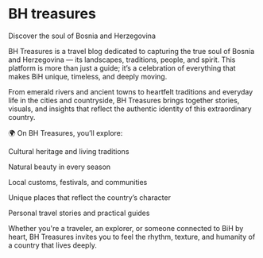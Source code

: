 # BH treasures
Discover the soul of Bosnia and Herzegovina

BH Treasures is a travel blog dedicated to capturing the true soul of Bosnia and Herzegovina — its landscapes, traditions, people, and spirit. This platform is more than just a guide; it’s a celebration of everything that makes BiH unique, timeless, and deeply moving.

From emerald rivers and ancient towns to heartfelt traditions and everyday life in the cities and countryside, BH Treasures brings together stories, visuals, and insights that reflect the authentic identity of this extraordinary country.

🌍 On BH Treasures, you’ll explore:

Cultural heritage and living traditions

Natural beauty in every season

Local customs, festivals, and communities

Unique places that reflect the country’s character

Personal travel stories and practical guides

Whether you're a traveler, an explorer, or someone connected to BiH by heart, BH Treasures invites you to feel the rhythm, texture, and humanity of a country that lives deeply.
